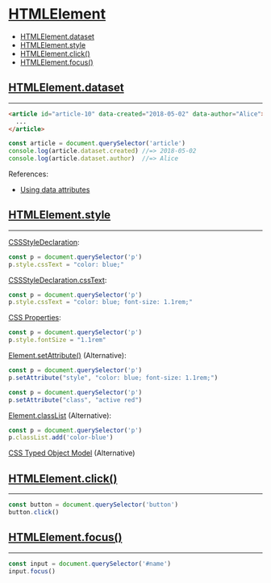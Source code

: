 # [HTMLElement](https://developer.mozilla.org/en-US/docs/Web/API/HTMLElement)

* [HTMLElement.dataset](#htmlelementdataset)
* [HTMLElement.style](#htmlelementstyle)
* [HTMLElement.click()](#htmlelementclick)
* [HTMLElement.focus()](#htmlelementfocus)

## [HTMLElement.dataset](https://developer.mozilla.org/en-US/docs/Web/API/HTMLElement/dataset)
---

```html
<article id="article-10" data-created="2018-05-02" data-author="Alice">
  ...
</article>
```

```js
const article = document.querySelector('article')
console.log(article.dataset.created) //=> 2018-05-02
console.log(article.dataset.author)  //=> Alice
```

References:
* [Using data attributes](https://developer.mozilla.org/en-US/docs/Learn/HTML/Howto/Use_data_attributes)

## [HTMLElement.style](https://developer.mozilla.org/en-US/docs/Web/API/HTMLElement/style)
---

[CSSStyleDeclaration](https://developer.mozilla.org/en-US/docs/Web/API/CSSStyleDeclaration):
```js
const p = document.querySelector('p')
p.style.cssText = "color: blue;"
```

[CSSStyleDeclaration.cssText](https://developer.mozilla.org/en-US/docs/Web/API/CSSStyleDeclaration/cssText):
```js
const p = document.querySelector('p')
p.style.cssText = "color: blue; font-size: 1.1rem;"
```

[CSS Properties](https://developer.mozilla.org/en-US/docs/Web/CSS/CSS_Properties_Reference):
```js
const p = document.querySelector('p')
p.style.fontSize = "1.1rem"
```

[Element.setAttribute()](https://developer.mozilla.org/en-US/docs/Web/API/Element/setAttribute) (Alternative):
```js
const p = document.querySelector('p')
p.setAttribute("style", "color: blue; font-size: 1.1rem;")
```

```js
const p = document.querySelector('p')
p.setAttribute("class", "active red")
```

[Element.classList](https://developer.mozilla.org/en-US/docs/Web/API/Element/classList) (Alternative):
```js
const p = document.querySelector('p')
p.classList.add('color-blue')
```

[CSS Typed Object Model](https://developers.google.com/web/updates/2018/04/nic66#cssom) (Alternative)

## [HTMLElement.click()](https://developer.mozilla.org/en-US/docs/Web/API/HTMLElement/click)
---

```js
const button = document.querySelector('button')
button.click()
```

## [HTMLElement.focus()](https://developer.mozilla.org/en-US/docs/Web/API/HTMLElement/focus)
---

```js
const input = document.querySelector('#name')
input.focus()
```
